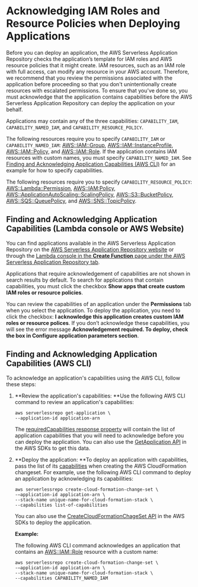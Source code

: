 # Acknowledging IAM Roles and Resource Policies when Deploying Applications<a name="acknowledging-application-capabilities"></a>

Before you can deploy an application, the AWS Serverless Application Repository checks the application’s template for IAM roles and AWS resource policies that it might create\. IAM resources, such as an IAM role with full access, can modify any resource in your AWS account\. Therefore, we recommend that you review the permissions associated with the application before proceeding so that you don't unintentionally create resources with escalated permissions\. To ensure that you've done so, you must acknowledge that the application contains capabilities before the AWS Serverless Application Repository can deploy the application on your behalf\. 

Applications may contain any of the three capabilities: `CAPABILITY_IAM`, `CAPABILITY_NAMED_IAM`, and `CAPABILITY_RESOURCE_POLICY`\.

The following resources require you to specify `CAPABILITY_IAM` or `CAPABILITY_NAMED_IAM`: [AWS::IAM::Group](https://docs.aws.amazon.com/AWSCloudFormation/latest/UserGuide/aws-properties-iam-group.html), [AWS::IAM::InstanceProfile](https://docs.aws.amazon.com/AWSCloudFormation/latest/UserGuide/aws-resource-iam-instanceprofile.html), [AWS::IAM::Policy](https://docs.aws.amazon.com/AWSCloudFormation/latest/UserGuide/aws-resource-iam-policy.html), and [AWS::IAM::Role](https://docs.aws.amazon.com/AWSCloudFormation/latest/UserGuide/aws-resource-iam-role.html)\. If the application contains IAM resources with custom names, you must specify `CAPABILITY_NAMED_IAM`\. See [Finding and Acknowledging Application Capabilities \(AWS CLI\)](#acknowledging-application-capabilities-api) for an example for how to specify capabilities\.

The following resources require you to specify `CAPABILITY_RESOURCE_POLICY`: [AWS::Lambda::Permission](https://docs.aws.amazon.com/AWSCloudFormation/latest/UserGuide/aws-resource-lambda-permission.html), [AWS::IAM:Policy](https://docs.aws.amazon.com/AWSCloudFormation/latest/UserGuide/aws-resource-iam-policy.html), [AWS::ApplicationAutoScaling::ScalingPolicy](https://docs.aws.amazon.com/AWSCloudFormation/latest/UserGuide/aws-resource-applicationautoscaling-scalingpolicy.html), [AWS::S3::BucketPolicy](https://docs.aws.amazon.com/AWSCloudFormation/latest/UserGuide/aws-properties-s3-policy.html), [AWS::SQS::QueuePolicy](https://docs.aws.amazon.com/AWSCloudFormation/latest/UserGuide/aws-properties-sqs-policy.html), and [AWS::SNS::TopicPolicy](https://docs.aws.amazon.com/AWSCloudFormation/latest/UserGuide/aws-properties-sns-policy.html)\.

## Finding and Acknowledging Application Capabilities \(Lambda console or AWS Website\)<a name="acknowledging-application-capabilities-console"></a>

You can find applications available in the AWS Serverless Application Repository on the [AWS Serverless Application Repository website](https://aws.amazon.com/serverless/serverlessrepo/) or through the [Lambda console in the **Create Function** page under the AWS Serverless Application Repository tab](https://console.aws.amazon.com/lambda/home?region=us-east-1#/create?tab=serverlessApps)\.

Applications that require acknowledgement of capabilities are not shown in search results by default\. To search for applications that contain capabilities, you must click the checkbox **Show apps that create custom IAM roles or resource policies**\.

You can review the capabilities of an application under the **Permissions** tab when you select the application\. To deploy the application, you need to click the checkbox: **I acknowledge this application creates custom IAM roles or resource polices**\. If you don’t acknowledge these capabilities, you will see the error message **Acknowledgement required\. To deploy, check the box in Configure application parameters section**\.

## Finding and Acknowledging Application Capabilities \(AWS CLI\)<a name="acknowledging-application-capabilities-api"></a>

To acknowledge an application's capabilities using the AWS CLI, follow these steps:

1. **Review the application's capabilities: **Use the following AWS CLI command to review an application's capabilities:

   ```
   aws serverlessrepo get-application \
   --application-id application-arn
   ```

   The [ requiredCapabilities response property](https://docs.aws.amazon.com/serverlessrepo/latest/devguide/applications-applicationid.html#applications-applicationid-prop-version-requiredcapabilities) will contain the list of application capabilities that you will need to acknowledge before you can deploy the application\. You can also use the [GetApplication API](https://docs.aws.amazon.com/goto/WebAPI/serverlessrepo-2017-09-08/GetApplication) in the AWS SDKs to get this data\.

1. **Deploy the application: **To deploy an application with capabilities, pass the list of its [capabilities](https://docs.aws.amazon.com/serverlessrepo/latest/devguide/applications-applicationid-changesets.html#applications-applicationid-changesets-createcloudformationchangesetinput-capabilities) when creating the AWS CloudFormation changeset\. For example, use the following AWS CLI command to deploy an application by acknowledging its capabilities:

   ```
   aws serverlessrepo create-cloud-formation-change-set \
   -–application-id application-arn \
   --stack-name unique-name-for-cloud-formation-stack \
   --capabilities list-of-capabilities
   ```

   You can also use the [CreateCloudFormationChageSet API](https://docs.aws.amazon.com/goto/WebAPI/serverlessrepo-2017-09-08/CreateCloudFormationChangeSet) in the AWS SDKs to deploy the application\.

   **Example:**

   The following AWS CLI command acknowledges an application that contains an [AWS::IAM::Role](https://docs.aws.amazon.com/AWSCloudFormation/latest/UserGuide/aws-resource-iam-role.html) resource with a custom name:

   ```
   aws serverlessrepo create-cloud-formation-change-set \
   -–application-id application-arn \
   --stack-name unique-name-for-cloud-formation-stack \
   --capabilities CAPABILITY_NAMED_IAM
   ```